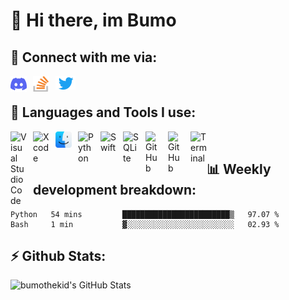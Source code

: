<h1>👋 Hi there, im Bumo</h1>

<h2>📩 Connect with me via: </h2>

<!--[<img align="left" alt="bumothekid#6531" width="26px" src="./img/mail.svg" style="padding-right:10px;" />](mailto:dav.riegel@gmail.com)-->
[<img align="left" alt="bumothekid#6531" width="26px" src="./img/discord.svg" style="padding-right:10px;" />](https://discord.com/users/933120109621424180)
[<img align="left" alt="Stack Overflow" height="26px" width="26px" src="./img/stack-overflow.svg" style="padding-right:10px;" />](https://stackoverflow.com/users/17286142/bumo)
[<img align="left" alt="Twitter" width="32px" src="./img/twitter.svg" style="padding-right:10px;" />](https://twitter.com/bumothekid)

<br>

<h2>🧰 Languages and Tools I use: </h2>

[<img align="left" alt="Visual Studio Code" width="26px" src="https://cdn.jsdelivr.net/gh/devicons/devicon/icons/vscode/vscode-original.svg" style="padding-right:10px;" />](https://code.visualstudio.com)
[<img align="left" alt="Xcode" width="26px" src="https://cdn.jsdelivr.net/gh/devicons/devicon/icons/xcode/xcode-original.svg" style="padding-right:10px;" />](https://developer.apple.com/xcode/)
[<img align="left" alt="macOS" width="26px" src="./img/finder.svg" style="padding-right:10px;" />](https://www.apple.com/de/macos/monterey/)
[<img align="left" alt="Python" width="26px" src="https://cdn.jsdelivr.net/gh/devicons/devicon/icons/python/python-original.svg" style="padding-right:10px;" />](https://www.python.org)
[<img align="left" alt="Swift" width="26px" src="https://cdn.jsdelivr.net/gh/devicons/devicon/icons/swift/swift-original.svg" style="padding-right:10px;" />](https://developer.apple.com/swift/)
<!--
[<img align="left" alt="Go" width="26px" src="https://cdn.jsdelivr.net/gh/devicons/devicon/icons/go/go-original.svg" style="padding-right:10px;" />](https://go.dev)
-->
[<img align="left" alt="SQLite" width="26px" src="https://cdn.jsdelivr.net/gh/devicons/devicon/icons/sqlite/sqlite-original.svg" style="padding-right:10px;" />](https://www.sqlite.org/index.html)
[<img align="left" alt="GitHub" width="26px" src="https://user-images.githubusercontent.com/3369400/139447912-e0f43f33-6d9f-45f8-be46-2df5bbc91289.png" style="padding-right:10px;" />](https://github.com/bumothekid#gh-dark-mode-only)
[<img align="left" alt="GitHub" width="26px" src="https://user-images.githubusercontent.com/3369400/139448065-39a229ba-4b06-434b-bc67-616e2ed80c8f.png" style="padding-right:10px;" />](https://github.com/bumothekid#gh-light-mode-only)
<!--
[<img align="left" alt="Terminal" width="26px" src="./img/terminal-light.svg" />](https://github.com/bumothekid#gh-light-mode-only)
[<img align="left" alt="Terminal" width="26px" src="./img/terminal-dark.svg" />](https://github.com/bumothekid#gh-dark-mode-only)
-->
[<img align="left" alt="Terminal" width="26px" src="https://upload.wikimedia.org/wikipedia/commons/4/4b/Bash_Logo_Colored.svg" />]()

<br>

<h2>📊 Weekly development breakdown: </h2>
<!--START_SECTION:waka-->

```text
Python   54 mins         ████████████████████████▒   97.07 %
Bash     1 min           ▓░░░░░░░░░░░░░░░░░░░░░░░░   02.93 %
```

<!--END_SECTION:waka-->

<h2>⚡️ Github Stats: </h2>
  
<img align="left" alt="bumothekid's GitHub Stats" src="https://github-readme-stats.vercel.app/api?username=bumothekid&count_private=true&show_icons=true&hide_border=false&title_color=ff652f&icon_color=FFE400&bg_color=09131B&text_color=ffffff&border_color=0c1a25"/>

<!--
<details>
  <summary>:zap: GitHub Stats</summary>

  <img align="left" alt="bumothekid's GitHub Stats" src="https://github-readme-stats.vercel.app/api?username=bumothekid&count_private=true&show_icons=true&hide_border=false&title_color=ff652f&icon_color=FFE400&bg_color=09131B&text_color=ffffff&border_color=0c1a25"/>nm

</details>-->
